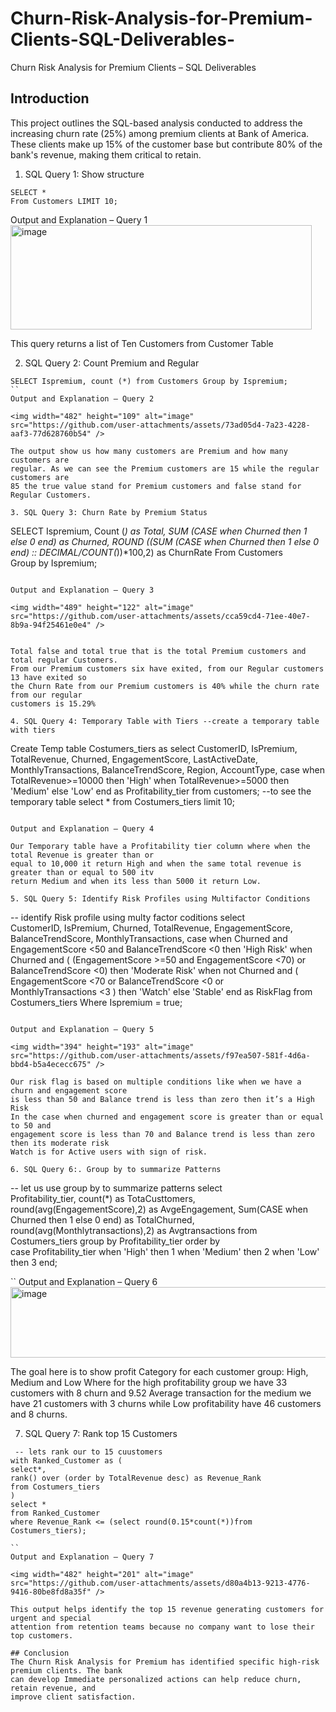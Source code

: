 # Churn-Risk-Analysis-for-Premium-Clients-SQL-Deliverables-
Churn Risk Analysis for Premium Clients – SQL Deliverables 
## Introduction 
This project outlines the SQL-based analysis conducted to address the increasing churn rate 
(25%) among premium clients at Bank of America. These clients make up 15% of the customer 
base but contribute 80% of the bank's revenue, making them critical to retain.

1. SQL Query 1: Show structure 
```
SELECT * 
From Customers LIMIT 10;
```
Output and Explanation – Query 1 
<img width="482" height="167" alt="image" src="https://github.com/user-attachments/assets/21c677ba-b2d0-4f05-ac38-29a9438b7e7d" />

This query returns a list of Ten Customers from Customer Table 

2. SQL Query 2: Count Premium and Regular
 ```
SELECT Ispremium, count (*) from Customers Group by Ispremium;
``
Output and Explanation – Query 2

<img width="482" height="109" alt="image" src="https://github.com/user-attachments/assets/73ad05d4-7a23-4228-aaf3-77d628760b54" />

The output show us how many customers are Premium and how many customers are 
regular. As we can see the Premium customers are 15 while the regular customers are 
85 the true value stand for Premium customers and false stand for Regular Customers.

3. SQL Query 3: Churn Rate by Premium Status
```
SELECT Ispremium, 
Count (*) as Total, 
SUM (CASE when Churned then 1 else 0 end) as Churned, 
ROUND ((SUM (CASE when Churned then 1 else 0 end) :: DECIMAL/COUNT(*))*100,2) as 
ChurnRate 
From Customers  
Group by Ispremium;
```

Output and Explanation – Query 3

<img width="489" height="122" alt="image" src="https://github.com/user-attachments/assets/cca59cd4-71ee-40e7-8b9a-94f25461e0e4" />


Total false and total true that is the total Premium customers and total regular Customers. 
From our Premium customers six have exited, from our Regular customers 13 have exited so 
the Churn Rate from our Premium customers is 40% while the churn rate from our regular 
customers is 15.29%

4. SQL Query 4: Temporary Table with Tiers --create a temporary table with tiers 
```
Create Temp table Costumers_tiers as 
select 
CustomerID, 
IsPremium, 
TotalRevenue, 
Churned, 
EngagementScore, 
LastActiveDate, 
MonthlyTransactions, 
BalanceTrendScore, 
Region, 
AccountType, 
case 
when TotalRevenue>=10000 then 'High' 
when TotalRevenue>=5000 then 'Medium' 
else 'Low' end as Profitability_tier 
from customers; --to see the temporary table 
select * from Costumers_tiers limit 10;
```

Output and Explanation – Query 4

Our Temporary table have a Profitability tier column where when the total Revenue is greater than or 
equal to 10,000 it return High and when the same total revenue is greater than or equal to 500 itv 
return Medium and when its less than 5000 it return Low.

5. SQL Query 5: Identify Risk Profiles using Multifactor Conditions 
```
-- identify Risk profile using multy factor coditions 
select  
CustomerID, 
IsPremium, 
Churned, 
TotalRevenue, 
EngagementScore, 
BalanceTrendScore, 
MonthlyTransactions, 
case 
when Churned and EngagementScore <50 and BalanceTrendScore <0 then 'High Risk' 
when Churned and ( 
(EngagementScore >=50 and EngagementScore <70) 
or BalanceTrendScore <0) then 'Moderate Risk' 
when not Churned and ( 
EngagementScore <70 or 
BalanceTrendScore <0 or  
MonthlyTransactions <3 
) then 'Watch' 
else 'Stable' end as RiskFlag 
from Costumers_tiers 
Where Ispremium = true;
```

Output and Explanation – Query 5

<img width="394" height="193" alt="image" src="https://github.com/user-attachments/assets/f97ea507-581f-4d6a-bbd4-b5a4ececc675" />

Our risk flag is based on multiple conditions like when we have a churn and engagement score 
is less than 50 and Balance trend is less than zero then it’s a High Risk 
In the case when churned and engagement score is greater than or equal to 50 and 
engagement score is less than 70 and Balance trend is less than zero then its moderate risk  
Watch is for Active users with sign of risk.

6. SQL Query 6:. Group by to summarize Patterns
```
-- let us use group by to summarize patterns 
select  
Profitability_tier, 
count(*) as TotaCusttomers, 
round(avg(EngagementScore),2) as AvgeEngagement, 
Sum(CASE when Churned then 1  else 0 end) as TotalChurned, 
round(avg(Monthlytransactions),2) as Avgtransactions 
from Costumers_tiers 
group by Profitability_tier 
order by  
case Profitability_tier 
when 'High' then 1 
when 'Medium' then 2 
when 'Low' then 3 
end; 

``
Output and Explanation – Query 6
<img width="535" height="113" alt="image" src="https://github.com/user-attachments/assets/51f63ded-b939-49e3-82d1-ad2bd437569f" />

The goal here is to show profit Category for each customer group: High, Medium and Low 
Where for the high profitability group we have 33 customers with 8 churn and 9.52 Average 
transaction for the medium we have 21 customers with 3 churns while Low profitability have 46 
customers and 8 churns.

7. SQL Query 7: Rank top 15 Customers
```
 -- lets rank our to 15 cuustomers 
with Ranked_Customer as ( 
select*, 
rank() over (order by TotalRevenue desc) as Revenue_Rank 
from Costumers_tiers 
) 
select * 
from Ranked_Customer 
where Revenue_Rank <= (select round(0.15*count(*))from Costumers_tiers);

``
Output and Explanation – Query 7

<img width="482" height="201" alt="image" src="https://github.com/user-attachments/assets/d80a4b13-9213-4776-9416-80be8fd8a35f" />

This output helps identify the top 15 revenue generating customers for urgent and special 
attention from retention teams because no company want to lose their top customers. 

## Conclusion 
The Churn Risk Analysis for Premium has identified specific high-risk premium clients. The bank 
can develop Immediate personalized actions can help reduce churn, retain revenue, and 
improve client satisfaction.

